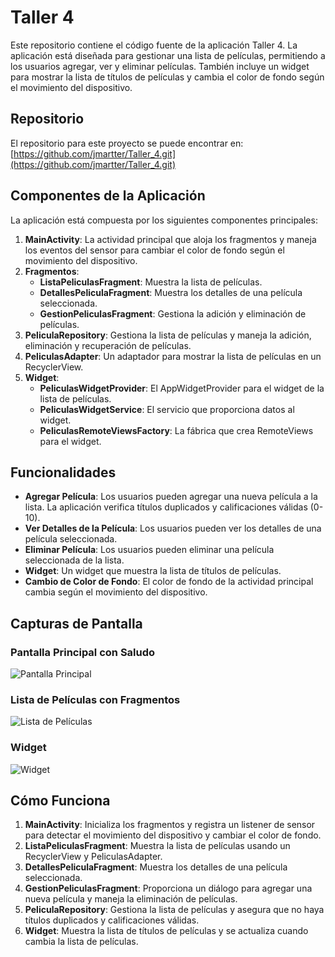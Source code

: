 # Taller 4

Este repositorio contiene el código fuente de la aplicación Taller 4. La aplicación está diseñada para gestionar una lista de películas, permitiendo a los usuarios agregar, ver y eliminar películas. También incluye un widget para mostrar la lista de títulos de películas y cambia el color de fondo según el movimiento del dispositivo.

## Repositorio

El repositorio para este proyecto se puede encontrar en: [https://github.com/jmartter/Taller_4.git](https://github.com/jmartter/Taller_4.git)

## Componentes de la Aplicación

La aplicación está compuesta por los siguientes componentes principales:

1. **MainActivity**: La actividad principal que aloja los fragmentos y maneja los eventos del sensor para cambiar el color de fondo según el movimiento del dispositivo.
2. **Fragmentos**:
   - **ListaPeliculasFragment**: Muestra la lista de películas.
   - **DetallesPeliculaFragment**: Muestra los detalles de una película seleccionada.
   - **GestionPeliculasFragment**: Gestiona la adición y eliminación de películas.
3. **PeliculaRepository**: Gestiona la lista de películas y maneja la adición, eliminación y recuperación de películas.
4. **PeliculasAdapter**: Un adaptador para mostrar la lista de películas en un RecyclerView.
5. **Widget**:
   - **PeliculasWidgetProvider**: El AppWidgetProvider para el widget de la lista de películas.
   - **PeliculasWidgetService**: El servicio que proporciona datos al widget.
   - **PeliculasRemoteViewsFactory**: La fábrica que crea RemoteViews para el widget.

## Funcionalidades

- **Agregar Película**: Los usuarios pueden agregar una nueva película a la lista. La aplicación verifica títulos duplicados y calificaciones válidas (0-10).
- **Ver Detalles de la Película**: Los usuarios pueden ver los detalles de una película seleccionada.
- **Eliminar Película**: Los usuarios pueden eliminar una película seleccionada de la lista.
- **Widget**: Un widget que muestra la lista de títulos de películas.
- **Cambio de Color de Fondo**: El color de fondo de la actividad principal cambia según el movimiento del dispositivo.

## Capturas de Pantalla

### Pantalla Principal con Saludo
![Pantalla Principal](app/src/main/res/screenshots/main_screen.png)

### Lista de Películas con Fragmentos
![Lista de Películas](app/src/main/res/screenshots/movie_list.png)

### Widget
![Widget](app/src/main/res/screenshots/widget.png)

## Cómo Funciona

1. **MainActivity**: Inicializa los fragmentos y registra un listener de sensor para detectar el movimiento del dispositivo y cambiar el color de fondo.
2. **ListaPeliculasFragment**: Muestra la lista de películas usando un RecyclerView y PeliculasAdapter.
3. **DetallesPeliculaFragment**: Muestra los detalles de una película seleccionada.
4. **GestionPeliculasFragment**: Proporciona un diálogo para agregar una nueva película y maneja la eliminación de películas.
5. **PeliculaRepository**: Gestiona la lista de películas y asegura que no haya títulos duplicados y calificaciones válidas.
6. **Widget**: Muestra la lista de títulos de películas y se actualiza cuando cambia la lista de películas.

